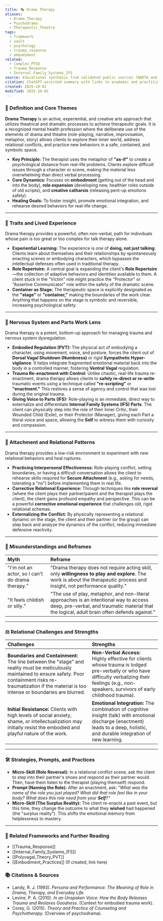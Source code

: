 ```yaml
---
title: 🎭 Drama Therapy
aliases:
  - Drama_Therapy
  - Psychodrama
  - Therapeutic_Theatre
tags:
  - framework
  - vault
  - psychology
  - trauma_response
  - embodiment
related:
  - Complex_PTSD
  - Trauma_Response
  - Internal_Family_Systems_IFS
source: Educational synthesis from validated public sources (NADTA and psychodrama models)
citation: ChatGPT-assisted summary with links to academic and practitioner materials
created: 2025-10-02
modified: 2025-10-02
---
```

### 🧩 Definition and Core Themes

**Drama Therapy** is an active, experiential, and creative arts approach that utilizes theatrical and dramatic processes to achieve therapeutic goals. It is a recognized mental health profession where the deliberate use of the elements of drama and theatre (role-playing, narrative, improvisation, metaphor, story) allows clients to explore their inner world, address relational conflicts, and practice new behaviors in a safe, contained, and symbolic space.

-   **Key Principle:** The therapist uses the metaphor of **"as-if"** to create a psychological distance from real-life problems. Clients explore difficult issues through a character or scene, making the material less overwhelming than direct verbal processing.
-   **Core Dynamics:** Focuses on **embodiment** (getting out of the head and into the body), **role expansion** (developing new, healthier roles outside of old scripts), and **creative catharsis** (releasing pent-up emotions safely).
-   **Healing Goals:** To foster insight, promote emotional integration, and rehearse desired behaviors for real-life change.

---

### 🌿 Traits and Lived Experience

Drama therapy provides a powerful, often non-verbal, path for individuals whose pain is too great or too complex for talk therapy alone.

-   **Experiential Learning:** The experience is one of **doing, not just talking**. Clients learn about themselves and their relationships by spontaneously enacting scenes or embodying characters, which bypasses the intellectual defenses often used in traditional therapy.
-   **Role Repertoire:** A central goal is expanding the client's **Role Repertoire**—the collection of adaptive behaviors and identities available to them. A client stuck in the "Victim" role might practice the "Protector" or "Assertive Communicator" role within the safety of the dramatic scene.
-   **Container as Stage:** The therapeutic space is explicitly designated as the **"stage"** or **"container,"** making the boundaries of the work clear. Anything that happens on the stage is symbolic and reversible, increasing psychological safety.

---

### 🧠 Nervous System and Parts Work Lens

Drama therapy is a potent, bottom-up approach for managing trauma and nervous system dysregulation.

-   **Embodied Regulation (PVT):** The physical act of embodying a character, using movement, voice, and posture, forces the client out of **Dorsal Vagal Shutdown (Numbness)** or rigid **Sympathetic Hyper-vigilance**. It helps integrate fragmented emotional material back into the body in a controlled manner, fostering **Ventral Vagal** regulation.
-   **Trauma Re-enactment with Control:** Unlike chaotic, real-life trauma re-enactment, drama therapy allows clients to **safely re-direct or re-write** traumatic events using a technique called **"re-scripting"** or **"enactment."** This restores a sense of agency and control that was lost during the original trauma.
-   **Giving Voice to Parts (IFS):** Role-playing is an immediate, direct way to externalize and differentiate **Internal Family Systems (IFS) Parts**. The client can physically step into the role of their Inner Critic, their Wounded Child (Exile), or their Protector (Manager), giving each Part a literal voice and space, allowing the **Self** to witness them with curiosity and compassion.

---

### 💞 Attachment and Relational Patterns

Drama therapy provides a low-risk environment to experiment with new relational behaviors and heal ruptures.

-   **Practicing Interpersonal Effectiveness:** Role-playing conflict, setting boundaries, or having a difficult conversation allows the client to rehearse skills required for **Secure Attachment** (e.g., asking for needs, tolerating a "no") before implementing them in real life.
-   **Corrective Relational Experience:** Through techniques like **role reversal** (where the client plays their partner/parent and the therapist plays the client), the client gains profound empathy and perspective. This can be a powerful **corrective emotional experience** that challenges old, rigid relational schemas.
-   **Externalizing the Conflict:** By physically representing a relational dynamic on the stage, the client and their partner (or the group) can step back and analyze the dynamics of the conflict, reducing immediate defensive reactivity.

---

### 🔄 Misunderstandings and Reframes

| Myth | Reframe |
| :--- | :--- |
| "I'm not an actor, so I can't do drama therapy." | "Drama therapy does not require acting skill, only **willingness to play and explore**. The work is about the therapeutic process and insight, not performance quality." |
| "It feels childish or silly." | "The use of play, metaphor, and non-literal approaches is an intentional way to access deep, pre-verbal, and traumatic material that the logical, adult brain often defends against." |

---

### ⚖️ Relational Challenges and Strengths

| Challenges | Strengths |
| :--- | :--- |
| **Boundaries and Containment:** The line between the "stage" and reality must be meticulously maintained to ensure safety. Poor containment risks re-traumatization if the material is too intense or boundaries are blurred. | **Non-Verbal Access:** Highly effective for clients whose trauma is lodged pre-verbally or who have difficulty verbalizing their feelings (e.g., non-speakers, survivors of early childhood trauma). |
| **Initial Resistance:** Clients with high levels of social anxiety, shame, or intellectualization may initially resist the embodied and playful nature of the work. | **Emotional Integration:** The combination of cognitive insight (talk) with emotional discharge (enactment) leads to a deep, holistic, and durable integration of new learning. |

---

### 🛠️ Strategies, Prompts, and Practices

-   **Micro-Skill (Role Reversal):** In a relational conflict scene, ask the client to step into their partner's shoes and respond as their partner would. Then, have them listen to the therapist (playing themself) respond.
-   **Prompt (Naming the Role):** After an enactment, ask: *"What was the name of the role you just played? What did that role feel like in your body? What does this role need from your **Self**?"*
-   **Micro-Skill (The Surplus Reality):** The client re-enacts a past event, but this time, they change the outcome to what they **wished** had happened (the "surplus reality"). This shifts the emotional memory from helplessness to mastery.

---

### 🔗 Related Frameworks and Further Reading

-   [[Trauma_Response]]
-   [[Internal_Family_Systems_IFS]]
-   [[Polyvagal_Theory_PVT]]
-   [[Embodiment_Practices]] (If created, link here)

### 📚 Citations & Sources

-   Landy, R. J. (1993). *Persona and Performance: The Meaning of Role in Drama, Therapy, and Everyday Life.*
-   Levine, P. A. (2010). *In an Unspoken Voice: How the Body Releases Trauma and Restores Goodness.* (Context for embodied trauma work).
-   Corey, G. (2015). *Theory and Practice of Counseling and Psychotherapy.* (Overview of psychodrama).